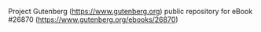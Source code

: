 Project Gutenberg (https://www.gutenberg.org) public repository for eBook #26870 (https://www.gutenberg.org/ebooks/26870)
